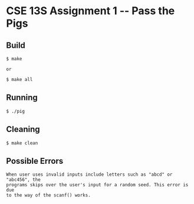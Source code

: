 # CSE 13S Assignment 1 -- Pass the Pigs

## Build   

    $ make  
    
    or  
    
    $ make all
	
## Running    
           
    $ ./pig
	
## Cleaning      

    $ make clean
    
## Possible Errors      
	When user uses invalid inputs include letters such as "abcd" or "abc456", the 
	programs skips over the user's input for a random seed. This error is due 
	to the way of the scanf() works.
